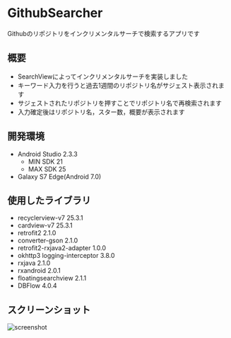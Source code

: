 
# GithubSearcher
Githubのリポジトリをインクリメンタルサーチで検索するアプリです

## 概要
- SearchViewによってインクリメンタルサーチを実装しました
- キーワード入力を行うと過去1週間のリポジトリ名がサジェスト表示されます
- サジェストされたリポジトリを押すことでリポジトリ名で再検索されます
- 入力確定後はリポジトリ名，スター数，概要が表示されます

## 開発環境
- Android Studio 2.3.3
  - MIN SDK 21
  - MAX SDK 25
- Galaxy S7 Edge(Android 7.0)

## 使用したライブラリ
- recyclerview-v7 25.3.1
- cardview-v7 25.3.1
- retrofit2 2.1.0
- converter-gson 2.1.0
- retrofit2-rxjava2-adapter 1.0.0
- okhttp3 logging-interceptor 3.8.0
- rxjava 2.1.0
- rxandroid 2.0.1
- floatingsearchview 2.1.1
- DBFlow 4.0.4

## スクリーンショット
![screenshot](http://i.imgur.com/LvbFbww.gif "screenshot")
